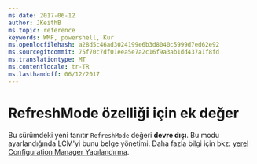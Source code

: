 ```yaml
---
ms.date: 2017-06-12
author: JKeithB
ms.topic: reference
keywords: WMF, powershell, Kur
ms.openlocfilehash: a28d5c46ad3024199e6b3d8040c5999d7ed62e92
ms.sourcegitcommit: 75f70c7df01eea5e7a2c16f9a3ab1dd437a1f8fd
ms.translationtype: MT
ms.contentlocale: tr-TR
ms.lasthandoff: 06/12/2017
---
```

# <a name="additional-value-for-refreshmode-property"></a>RefreshMode özelliği için ek değer

Bu sürümdeki yeni tanıtır `RefreshMode` değeri **devre dışı**. Bu modu ayarlandığında LCM'yi bunu belge yönetimi. Daha fazla bilgi için bkz: [yerel Configuration Manager Yapılandırma](https://msdn.microsoft.com/powershell/dsc/metaconfig).

